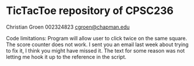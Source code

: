 # TicTacToe repository of CPSC236

Christian Groen 002324823 cgroen@chapman.edu


Code limitations: Program will allow user to click twice on the same square.
The score counter does not work. I sent you an email last week about trying to fix it, I think you might have missed it. The text for some reason was not letting me hook it up
to the reference in the script.
